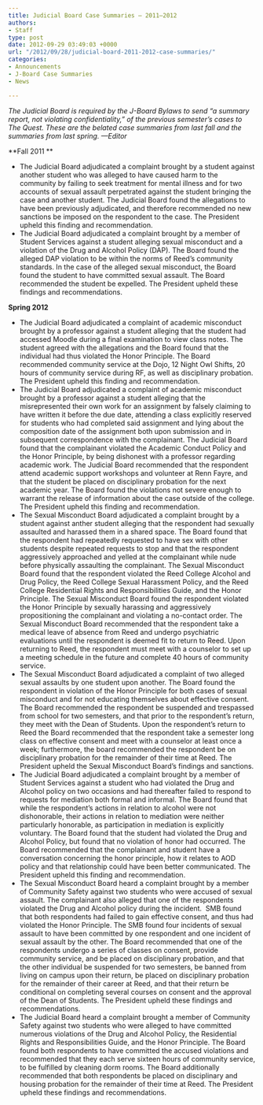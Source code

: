 ```yaml
---
title: Judicial Board Case Summaries – 2011–2012
authors:
- Staff
type: post
date: 2012-09-29 03:49:03 +0000
url: "/2012/09/28/judicial-board-2011-2012-case-summaries/"
categories:
- Announcements
- J-Board Case Summaries
- News

---
```

_The Judicial Board is required by the J-Board Bylaws to send “a summary report, not violating confidentiality,” of the previous semester’s cases to The Quest. These are the belated case summaries from last fall and the summaries from last spring. —Editor_

**Fall 2011 **

  * The Judicial Board adjudicated a complaint brought by a student against another student who was alleged to have caused harm to the community by failing to seek treatment for mental illness and for two accounts of sexual assault perpetrated against the student bringing the case and another student. The Judicial Board found the allegations to have been previously adjudicated, and therefore recommended no new sanctions be imposed on the respondent to the case. The President upheld this finding and recommendation.
  * The Judicial Board adjudicated a complaint brought by a member of Student Services against a student alleging sexual misconduct and a violation of the Drug and Alcohol Policy (DAP). The Board found the alleged DAP violation to be within the norms of Reed’s community standards. In the case of the alleged sexual misconduct, the Board found the student to have committed sexual assault. The Board recommended the student be expelled. The President upheld these findings and recommendations.

**Spring 2012**

  * The Judicial Board adjudicated a complaint of academic misconduct brought by a professor against a student alleging that the student had accessed Moodle during a final examination to view class notes. The student agreed with the allegations and the Board found that the individual had thus violated the Honor Principle. The Board recommended community service at the Dojo, 12 Night Owl Shifts, 20 hours of community service during RF, as well as disciplinary probation. The President upheld this finding and recommendation.
  * The Judicial Board adjudicated a complaint of academic misconduct brought by a professor against a student alleging that the misrepresented their own work for an assignment by falsely claiming to have written it before the due date, attending a class explicitly reserved for students who had completed said assignment and lying about the composition date of the assignment both upon submission and in subsequent correspondence with the complainant. The Judicial Board found that the complainant violated the Academic Conduct Policy and the Honor Principle, by being dishonest with a professor regarding academic work. The Judicial Board recommended that the respondent attend academic support workshops and volunteer at Renn Fayre, and that the student be placed on disciplinary probation for the next academic year. The Board found the violations not severe enough to warrant the release of information about the case outside of the college. The President upheld this finding and recommendation.
  * The Sexual Misconduct Board adjudicated a complaint brought by a student against anther student alleging that the respondent had sexually assaulted and harassed them in a shared space. The Board found that the respondent had repeatedly requested to have sex with other students despite repeated requests to stop and that the respondent aggressively approached and yelled at the complainant while nude before physically assaulting the complainant. The Sexual Misconduct Board found that the respondent violated the Reed College Alcohol and Drug Policy, the Reed College Sexual Harassment Policy, and the Reed College Residential Rights and Responsibilities Guide, and the Honor Principle. The Sexual Misconduct Board found the respondent violated the Honor Principle by sexually harassing and aggressively propositioning the complainant and violating a no-contact order. The Sexual Misconduct Board recommended that the respondent take a medical leave of absence from Reed and undergo psychiatric evaluations until the respondent is deemed fit to return to Reed. Upon returning to Reed, the respondent must meet with a counselor to set up a meeting schedule in the future and complete 40 hours of community service.
  * The Sexual Misconduct Board adjudicated a complaint of two alleged sexual assaults by one student upon another. The Board found the respondent in violation of the Honor Principle for both cases of sexual misconduct and for not educating themselves about effective consent. The Board recommended the respondent be suspended and trespassed from school for two semesters, and that prior to the respondent’s return, they meet with the Dean of Students. Upon the respondent’s return to Reed the Board recommended that the respondent take a semester long class on effective consent and meet with a counselor at least once a week; furthermore, the board recommended the respondent be on disciplinary probation for the remainder of their time at Reed. The President upheld the Sexual Misconduct Board’s findings and sanctions.
  * The Judicial Board adjudicated a complaint brought by a member of Student Services against a student who had violated the Drug and Alcohol policy on two occasions and had thereafter failed to respond to requests for mediation both formal and informal. The Board found that while the respondent’s actions in relation to alcohol were not dishonorable, their actions in relation to mediation were neither particularly honorable, as participation in mediation is explicitly voluntary. The Board found that the student had violated the Drug and Alcohol Policy, but found that no violation of honor had occurred. The Board recommended that the complainant and student have a conversation concerning the honor principle, how it relates to AOD policy and that relationship could have been better communicated. The President upheld this finding and recommendation.
  * The Sexual Misconduct Board heard a complaint brought by a member of Community Safety against two students who were accused of sexual assault. The complainant also alleged that one of the respondents violated the Drug and Alcohol policy during the incident.  SMB found that both respondents had failed to gain effective consent, and thus had violated the Honor Principle. The SMB found four incidents of sexual assault to have been committed by one respondent and one incident of sexual assault by the other. The Board recommended that one of the respondents undergo a series of classes on consent, provide community service, and be placed on disciplinary probation, and that the other individual be suspended for two semesters, be banned from living on campus upon their return, be placed on disciplinary probation for the remainder of their career at Reed, and that their return be conditional on completing several courses on consent and the approval of the Dean of Students. The President upheld these findings and recommendations.
  * The Judicial Board heard a complaint brought a member of Community Safety against two students who were alleged to have committed numerous violations of the Drug and Alcohol Policy, the Residential Rights and Responsibilities Guide, and the Honor Principle. The Board found both respondents to have committed the accused violations and recommended that they each serve sixteen hours of community service, to be fulfilled by cleaning dorm rooms. The Board additionally recommended that both respondents be placed on disciplinary and housing probation for the remainder of their time at Reed. The President upheld these findings and recommendations.
